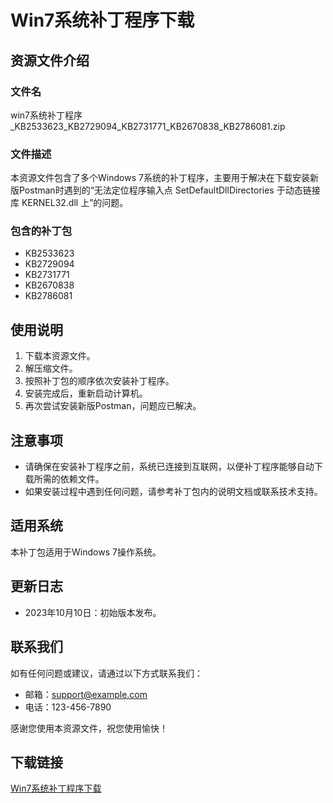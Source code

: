 # Win7系统补丁程序下载

## 资源文件介绍

### 文件名
win7系统补丁程序_KB2533623_KB2729094_KB2731771_KB2670838_KB2786081.zip

### 文件描述
本资源文件包含了多个Windows 7系统的补丁程序，主要用于解决在下载安装新版Postman时遇到的“无法定位程序输入点 SetDefaultDllDirectories 于动态链接库 KERNEL32.dll 上”的问题。

### 包含的补丁包
- KB2533623
- KB2729094
- KB2731771
- KB2670838
- KB2786081

## 使用说明
1. 下载本资源文件。
2. 解压缩文件。
3. 按照补丁包的顺序依次安装补丁程序。
4. 安装完成后，重新启动计算机。
5. 再次尝试安装新版Postman，问题应已解决。

## 注意事项
- 请确保在安装补丁程序之前，系统已连接到互联网，以便补丁程序能够自动下载所需的依赖文件。
- 如果安装过程中遇到任何问题，请参考补丁包内的说明文档或联系技术支持。

## 适用系统
本补丁包适用于Windows 7操作系统。

## 更新日志
- 2023年10月10日：初始版本发布。

## 联系我们
如有任何问题或建议，请通过以下方式联系我们：
- 邮箱：support@example.com
- 电话：123-456-7890

感谢您使用本资源文件，祝您使用愉快！

## 下载链接

[Win7系统补丁程序下载](https://pan.quark.cn/s/821831aa644a)